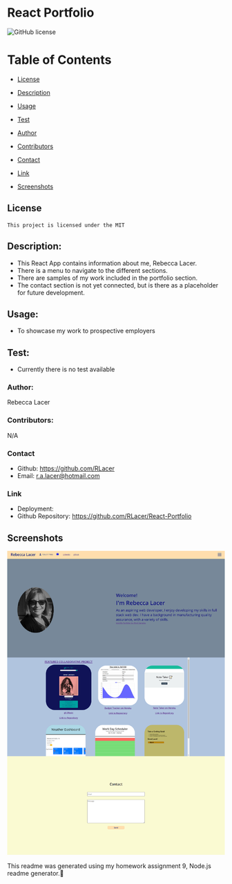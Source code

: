 # React Portfolio


![GitHub license](https://img.shields.io/badge/license-MIT-blue.svg)

  # Table of Contents       

* [License](#license)

 * [Description](#description)
 * [Usage](#usage)
 * [Test](#test)

 * [Author](#author)
 * [Contributors](#contributors)
 * [Contact](#contact)
 * [Link](#link)
 * [Screenshots](#screenshots)
 
## License
    
    This project is licensed under the MIT
 
 ## Description:
* This React App contains information about me, Rebecca Lacer.
* There is a menu to navigate to the different sections.
* There are samples of my work included in the portfolio section.
* The contact section is not yet connected, but is there as a placeholder for future development.
 ## Usage:
 * To showcase my work to prospective employers
 
 ## Test:
  * Currently there is no test available
 
 

 
 ### Author:
  Rebecca Lacer 
 
 
 ### Contributors:
  N/A
 
 
 ### Contact
 
* Github: https://github.com/RLacer
* Email: r.a.lacer@hotmail.com

### Link
* Deployment: 
* Github Repository: https://github.com/RLacer/React-Portfolio

## Screenshots
![screenshot](public/assets/images/reacthw20.png)




<footer>This readme was generated using my homework assignment 9, Node.js readme generator.🏫</footer>

